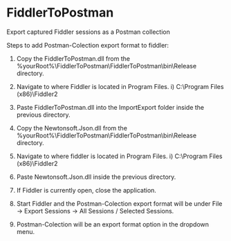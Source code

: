 # FiddlerToPostman
Export captured Fiddler sessions as a Postman collection

Steps to add Postman-Colection export format to fiddler:

1) Copy the FiddlerToPostman.dll from the %yourRoot%\FiddlerToPostman\FiddlerToPostman\bin\Release directory.

2) Navigate to where Fiddler is located in Program Files.
  i) C:\Program Files (x86)\Fiddler2
  
3) Paste FiddlerToPostman.dll into the ImportExport folder inside the previous directory.

4) Copy the Newtonsoft.Json.dll from the %yourRoot%\FiddlerToPostman\FiddlerToPostman\bin\Release directory.

5) Navigate to where fiddler is located in Program Files.
  i) C:\Program Files (x86)\Fiddler2
  
6) Paste Newtonsoft.Json.dll inside the previous directory.

7) If Fiddler is currently open, close the application.

8) Start Fiddler and the Postman-Colection export format will be under File -> Export Sessions -> All Sessions / Selected Sessions.

9) Postman-Colection will be an export format option in the dropdown menu.

